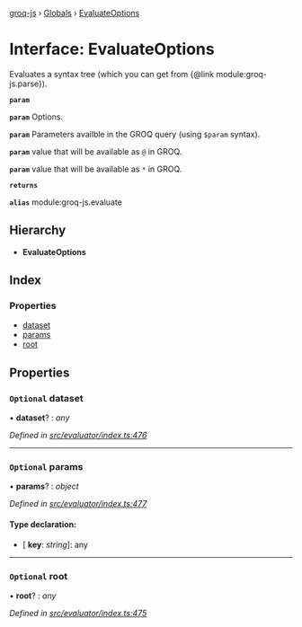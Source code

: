 [groq-js](../README.md) › [Globals](../globals.md) › [EvaluateOptions](evaluateoptions.md)

# Interface: EvaluateOptions

Evaluates a syntax tree (which you can get from {@link module:groq-js.parse}).

**`param`** 

**`param`** Options.

**`param`** Parameters availble in the GROQ query (using `$param` syntax).

**`param`** value that will be available as `@` in GROQ.

**`param`** value that will be available as `*` in GROQ.

**`returns`** 

**`alias`** module:groq-js.evaluate

## Hierarchy

* **EvaluateOptions**

## Index

### Properties

* [dataset](evaluateoptions.md#optional-dataset)
* [params](evaluateoptions.md#optional-params)
* [root](evaluateoptions.md#optional-root)

## Properties

### `Optional` dataset

• **dataset**? : *any*

*Defined in [src/evaluator/index.ts:476](https://github.com/sanity-io/groq-js/blob/fc2de3c/src/evaluator/index.ts#L476)*

___

### `Optional` params

• **params**? : *object*

*Defined in [src/evaluator/index.ts:477](https://github.com/sanity-io/groq-js/blob/fc2de3c/src/evaluator/index.ts#L477)*

#### Type declaration:

* \[ **key**: *string*\]: any

___

### `Optional` root

• **root**? : *any*

*Defined in [src/evaluator/index.ts:475](https://github.com/sanity-io/groq-js/blob/fc2de3c/src/evaluator/index.ts#L475)*
